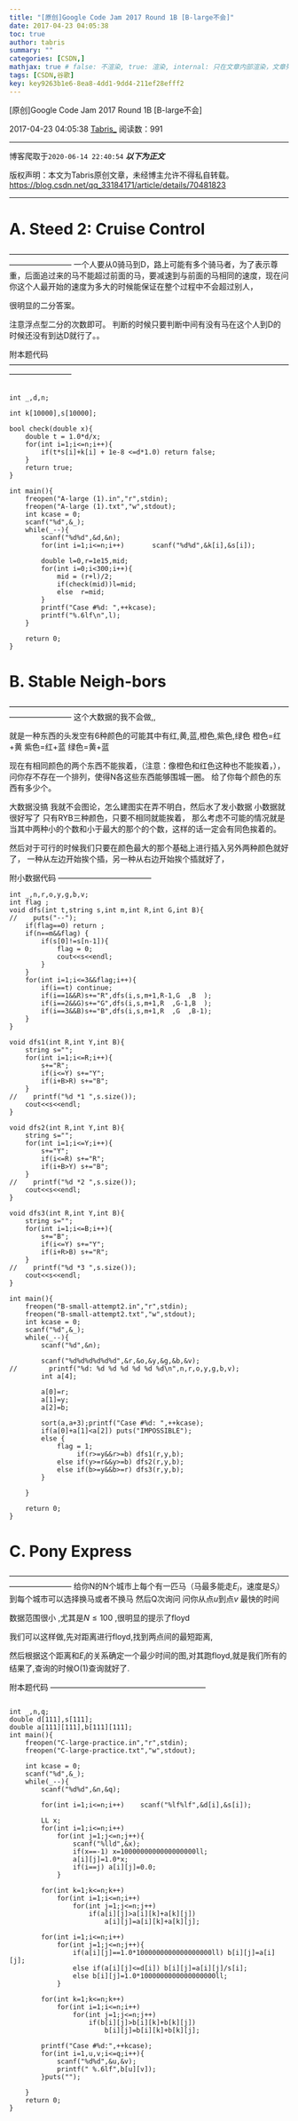 ```yaml
---
title: "[原创]Google Code Jam 2017 Round 1B [B-large不会]"
date: 2017-04-23 04:05:38
toc: true
author: tabris
summary: ""
categories: [CSDN,]
mathjax: true # false: 不渲染, true: 渲染, internal: 只在文章内部渲染，文章列表中不渲染
tags: [CSDN,谷歌]
key: key9263b1e6-8ea8-4dd1-9dd4-211ef28efff2
---
```


[原创]Google Code Jam 2017 Round 1B [B-large不会]

2017-04-23 04:05:38  [Tabris_](https://me.csdn.net/qq_33184171) 阅读数：991

---

博客爬取于`2020-06-14 22:40:54`
***以下为正文***

版权声明：本文为Tabris原创文章，未经博主允许不得私自转载。
https://blog.csdn.net/qq_33184171/article/details/70481823

<!-- more -->

---


# A. Steed 2: Cruise Control
————————————————————————————————————————————
一个人要从0骑马到D，路上可能有多个骑马者，为了表示尊重，后面追过来的马不能超过前面的马，要减速到与前面的马相同的速度，现在问你这个人最开始的速度为多大的时候能保证在整个过程中不会超过别人，

很明显的二分答案。

注意浮点型二分的次数即可。
判断的时候只要判断中间有没有马在这个人到D的时候还没有到达D就行了。。

附本题代码
————————————————————————————————————————————
```

int _,d,n;

int k[10000],s[10000];

bool check(double x){
    double t = 1.0*d/x;
    for(int i=1;i<=n;i++){
        if(t*s[i]+k[i] + 1e-8 <=d*1.0) return false;
    }
    return true;
}

int main(){
    freopen("A-large (1).in","r",stdin);
    freopen("A-large (1).txt","w",stdout);
    int kcase = 0;
    scanf("%d",&_);
    while(_--){
        scanf("%d%d",&d,&n);
        for(int i=1;i<=n;i++)       scanf("%d%d",&k[i],&s[i]);

        double l=0,r=1e15,mid;
        for(int i=0;i<300;i++){
            mid = (r+l)/2;
            if(check(mid))l=mid;
            else  r=mid;
        }
        printf("Case #%d: ",++kcase);
        printf("%.6lf\n",l);
    }

    return 0;
}
```




# B. Stable Neigh-bors
————————————————————————————————————————————
这个大数据的我不会做,,

就是一种东西的头发空有6种颜色的可能其中有红,黄,蓝,橙色,紫色,绿色
橙色=红+黄
紫色=红+蓝
绿色=黄+蓝

现在有相同颜色的两个东西不能挨着，（注意：像橙色和红色这种也不能挨着，），问你存不存在一个排列，使得N各这些东西能够围城一圈。
给了你每个颜色的东西有多少个。

大数据没搞
我就不会图论，怎么建图实在弄不明白，然后水了发小数据
小数据就很好写了
只有RYB三种颜色，只要不相同就能挨着，
那么考虑不可能的情况就是当其中两种小的个数和小于最大的那个的个数，这样的话一定会有同色挨着的。

然后对于可行的时候我们只要在颜色最大的那个基础上进行插入另外两种颜色就好了，
一种从左边开始挨个插，另一种从右边开始挨个插就好了，

附小数据代码
————————————
```
int _,n,r,o,y,g,b,v;
int flag ;
void dfs(int t,string s,int m,int R,int G,int B){
//    puts("--");
    if(flag==0) return ;
    if(n==m&&flag) {
        if(s[0]!=s[n-1]){
            flag = 0;
            cout<<s<<endl;
        }
    }
    for(int i=1;i<=3&&flag;i++){
        if(i==t) continue;
        if(i==1&&R)s+="R",dfs(i,s,m+1,R-1,G  ,B  );
        if(i==2&&G)s+="G",dfs(i,s,m+1,R  ,G-1,B  );
        if(i==3&&B)s+="B",dfs(i,s,m+1,R  ,G  ,B-1);
    }
}

void dfs1(int R,int Y,int B){
    string s="";
    for(int i=1;i<=R;i++){
        s+="R";
        if(i<=Y) s+="Y";
        if(i+B>R) s+="B";
    }
//    printf("%d *1 ",s.size());
    cout<<s<<endl;
}

void dfs2(int R,int Y,int B){
    string s="";
    for(int i=1;i<=Y;i++){
        s+="Y";
        if(i<=R) s+="R";
        if(i+B>Y) s+="B";
    }
//    printf("%d *2 ",s.size());
    cout<<s<<endl;
}

void dfs3(int R,int Y,int B){
    string s="";
    for(int i=1;i<=B;i++){
        s+="B";
        if(i<=Y) s+="Y";
        if(i+R>B) s+="R";
    }
//    printf("%d *3 ",s.size());
    cout<<s<<endl;
}

int main(){
    freopen("B-small-attempt2.in","r",stdin);
    freopen("B-small-attempt2.txt","w",stdout);
    int kcase = 0;
    scanf("%d",&_);
    while(_--){
        scanf("%d",&n);

        scanf("%d%d%d%d%d%d",&r,&o,&y,&g,&b,&v);
//        printf("%d: %d %d %d %d %d %d\n",n,r,o,y,g,b,v);
        int a[4];

        a[0]=r;
        a[1]=y;
        a[2]=b;

        sort(a,a+3);printf("Case #%d: ",++kcase);
        if(a[0]+a[1]<a[2]) puts("IMPOSSIBLE");
        else {
            flag = 1;
                 if(r>=y&&r>=b) dfs1(r,y,b);
            else if(y>=r&&y>=b) dfs2(r,y,b);
            else if(b>=y&&b>=r) dfs3(r,y,b);
        }

    }

    return 0;
}
```





# C. Pony Express
————————————————————————————————————————————
给你N的N个城市上每个有一匹马（马最多能走$E_i$，速度是$S_i$） 到每个城市可以选择换马或者不换马  然后Q次询问 问你从点$u$到点$v$ 最快的时间

数据范围很小 ,尤其是$N\leq100$ ,很明显的提示了floyd

我们可以这样做,先对距离进行floyd,找到两点间的最短距离,

然后根据这个距离和$E_i$的关系确定一个最少时间的图,对其跑floyd,就是我们所有的结果了,查询的时候O(1)查询就好了.

附本题代码
————————————————————
```

int _,n,q;
double d[111],s[111];
double a[111][111],b[111][111];
int main(){
    freopen("C-large-practice.in","r",stdin);
    freopen("C-large-practice.txt","w",stdout);

    int kcase = 0;
    scanf("%d",&_);
    while(_--){
        scanf("%d%d",&n,&q);

        for(int i=1;i<=n;i++)    scanf("%lf%lf",&d[i],&s[i]);

        LL x;
        for(int i=1;i<=n;i++)
            for(int j=1;j<=n;j++){
                scanf("%lld",&x);
                if(x==-1) x=1000000000000000000ll;
                a[i][j]=1.0*x;
                if(i==j) a[i][j]=0.0;
            }

        for(int k=1;k<=n;k++)
            for(int i=1;i<=n;i++)
                for(int j=1;j<=n;j++)
                    if(a[i][j]>a[i][k]+a[k][j])
                        a[i][j]=a[i][k]+a[k][j];

        for(int i=1;i<=n;i++)
            for(int j=1;j<=n;j++){
                if(a[i][j]==1.0*1000000000000000000ll) b[i][j]=a[i][j];
                else if(a[i][j]<=d[i]) b[i][j]=a[i][j]/s[i];
                else b[i][j]=1.0*1000000000000000000ll;
            }

        for(int k=1;k<=n;k++)
            for(int i=1;i<=n;i++)
                for(int j=1;j<=n;j++)
                    if(b[i][j]>b[i][k]+b[k][j])
                        b[i][j]=b[i][k]+b[k][j];

        printf("Case #%d:",++kcase);
        for(int i=1,u,v;i<=q;i++){
            scanf("%d%d",&u,&v);
            printf(" %.6lf",b[u][v]);
        }puts("");

    }
    return 0;
}
```
